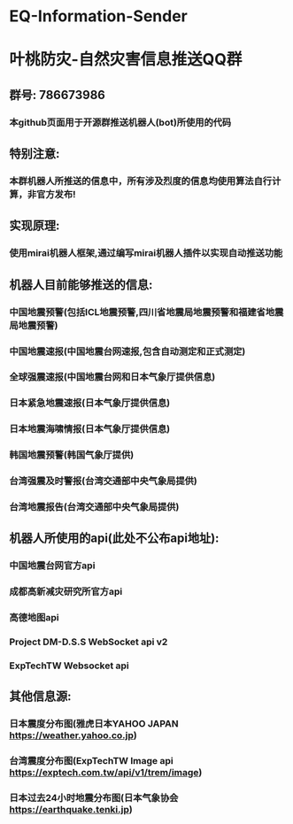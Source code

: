 # EQ-Information-Sender
# 叶桃防灾-自然灾害信息推送QQ群
## 群号: 786673986
### 本github页面用于开源群推送机器人(bot)所使用的代码
## 特别注意:
### 本群机器人所推送的信息中，所有涉及烈度的信息均使用算法自行计算，非官方发布!
## 实现原理:
### 使用mirai机器人框架,通过编写mirai机器人插件以实现自动推送功能
## 机器人目前能够推送的信息:
### 中国地震预警(包括ICL地震预警,四川省地震局地震预警和福建省地震局地震预警)
### 中国地震速报(中国地震台网速报,包含自动测定和正式测定)
### 全球强震速报(中国地震台网和日本气象厅提供信息)
### 日本紧急地震速报(日本气象厅提供信息)
### 日本地震海啸情报(日本气象厅提供信息)
### 韩国地震预警(韩国气象厅提供)
### 台湾强震及时警报(台湾交通部中央气象局提供)
### 台湾地震报告(台湾交通部中央气象局提供)
## 机器人所使用的api(此处不公布api地址):
### 中国地震台网官方api
### 成都高新减灾研究所官方api
### 高德地图api
### Project DM-D.S.S WebSocket api v2
### ExpTechTW Websocket api
## 其他信息源:
### 日本震度分布图(雅虎日本YAHOO JAPAN https://weather.yahoo.co.jp)
### 台湾震度分布图(ExpTechTW Image api https://exptech.com.tw/api/v1/trem/image)
### 日本过去24小时地震分布图(日本气象协会 https://earthquake.tenki.jp)
